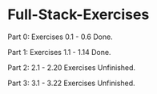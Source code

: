 # Full-Stack-Exercises

Part 0: Exercises 0.1 - 0.6 Done.

Part 1: Exercises 1.1 - 1.14 Done.

Part 2: 2.1 - 2.20 Exercises Unfinished.

Part 3: 3.1 - 3.22 Exercises Unfinished.
